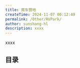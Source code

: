 ```yaml
---
title: 房车营地
createTime: 2024-11-07 00:12:49
permalink: /Other/RVPark/
author: sunshang-hl
description: xxxx
---
```


xxxx

## 目录

